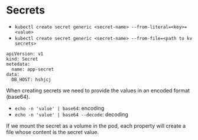 # Secrets

- `kubectl create secret generic <secret-name> --from-literal=<key>=<value>`
- `kubectl create secret generic <secret-name> --from-file=<path to kv secrets>`

```
apiVersion: v1
kind: Secret
metedata:
  name: app-secret
data:
  DB_HOST: hshjcj
```

When creating secrets we need to provide the values in an encoded format (base64).

- `echo -n 'value' | base64`: encoding
- `echo -n 'value' | base64 --decode`: decoding

If we mount the secret as a volume in the pod, each property will create a file whose content is the secret value.
